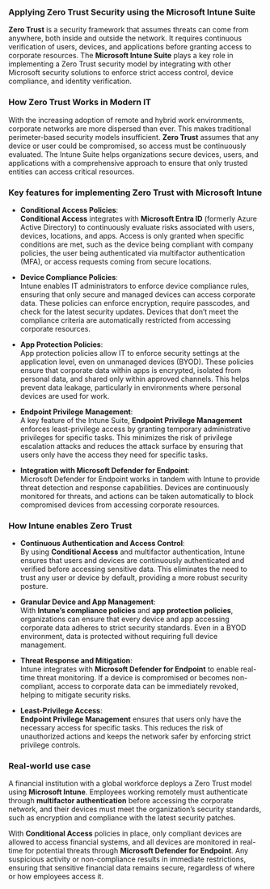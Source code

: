 ### Applying Zero Trust Security using the Microsoft Intune Suite

**Zero Trust** is a security framework that assumes threats can come from anywhere, both inside and outside the network. It requires continuous verification of users, devices, and applications before granting access to corporate resources. The **Microsoft Intune Suite** plays a key role in implementing a Zero Trust security model by integrating with other Microsoft security solutions to enforce strict access control, device compliance, and identity verification.

### How Zero Trust Works in Modern IT

With the increasing adoption of remote and hybrid work environments, corporate networks are more dispersed than ever. This makes traditional perimeter-based security models insufficient. **Zero Trust** assumes that any device or user could be compromised, so access must be continuously evaluated. The Intune Suite helps organizations secure devices, users, and applications with a comprehensive approach to ensure that only trusted entities can access critical resources.

### Key features for implementing Zero Trust with Microsoft Intune

- **Conditional Access Policies**:  
   **Conditional Access** integrates with **Microsoft Entra ID** (formerly Azure Active Directory) to continuously evaluate risks associated with users, devices, locations, and apps. Access is only granted when specific conditions are met, such as the device being compliant with company policies, the user being authenticated via multifactor authentication (MFA), or access requests coming from secure locations.

- **Device Compliance Policies**:  
   Intune enables IT administrators to enforce device compliance rules, ensuring that only secure and managed devices can access corporate data. These policies can enforce encryption, require passcodes, and check for the latest security updates. Devices that don’t meet the compliance criteria are automatically restricted from accessing corporate resources.

- **App Protection Policies**:  
   App protection policies allow IT to enforce security settings at the application level, even on unmanaged devices (BYOD). These policies ensure that corporate data within apps is encrypted, isolated from personal data, and shared only within approved channels. This helps prevent data leakage, particularly in environments where personal devices are used for work.

- **Endpoint Privilege Management**:  
   A key feature of the Intune Suite, **Endpoint Privilege Management** enforces least-privilege access by granting temporary administrative privileges for specific tasks. This minimizes the risk of privilege escalation attacks and reduces the attack surface by ensuring that users only have the access they need for specific tasks.

- **Integration with Microsoft Defender for Endpoint**:  
   Microsoft Defender for Endpoint works in tandem with Intune to provide threat detection and response capabilities. Devices are continuously monitored for threats, and actions can be taken automatically to block compromised devices from accessing corporate resources.

### How Intune enables Zero Trust

- **Continuous Authentication and Access Control**:  
   By using **Conditional Access** and multifactor authentication, Intune ensures that users and devices are continuously authenticated and verified before accessing sensitive data. This eliminates the need to trust any user or device by default, providing a more robust security posture.

- **Granular Device and App Management**:  
   With **Intune’s compliance policies** and **app protection policies**, organizations can ensure that every device and app accessing corporate data adheres to strict security standards. Even in a BYOD environment, data is protected without requiring full device management.

- **Threat Response and Mitigation**:  
   Intune integrates with **Microsoft Defender for Endpoint** to enable real-time threat monitoring. If a device is compromised or becomes non-compliant, access to corporate data can be immediately revoked, helping to mitigate security risks.

- **Least-Privilege Access**:  
   **Endpoint Privilege Management** ensures that users only have the necessary access for specific tasks. This reduces the risk of unauthorized actions and keeps the network safer by enforcing strict privilege controls.

### Real-world use case

A financial institution with a global workforce deploys a Zero Trust model using **Microsoft Intune**. Employees working remotely must authenticate through **multifactor authentication** before accessing the corporate network, and their devices must meet the organization’s security standards, such as encryption and compliance with the latest security patches. 

With **Conditional Access** policies in place, only compliant devices are allowed to access financial systems, and all devices are monitored in real-time for potential threats through **Microsoft Defender for Endpoint**. Any suspicious activity or non-compliance results in immediate restrictions, ensuring that sensitive financial data remains secure, regardless of where or how employees access it.
